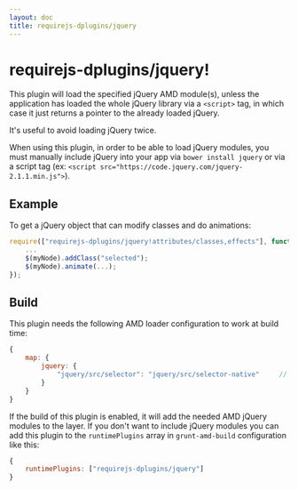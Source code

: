 ```yaml
---
layout: doc
title: requirejs-dplugins/jquery
---
```


# requirejs-dplugins/jquery!


This plugin will load the specified jQuery AMD module(s), unless the application has loaded the whole jQuery
library via a `<script>` tag, in which case it just returns a pointer to the already loaded jQuery.

It's useful to avoid loading jQuery twice.

When using this plugin, in order to be able to load jQuery modules, you must manually include jQuery into 
your app via `bower install jquery` or via a script tag (ex: `<script src="https://code.jquery.com/jquery-2.1.1.min.js">`).

## Example

To get a jQuery object that can modify classes and do animations:

```js
require(["requirejs-dplugins/jquery!attributes/classes,effects"], function ($) {
    ...
    $(myNode).addClass("selected");
    $(myNode).animate(...);
});
```

## Build
This plugin needs the following AMD loader configuration to work at build time:

```js
{
	map: {
		jquery: {
			"jquery/src/selector": "jquery/src/selector-native"     // don't pull in sizzle
		}
	}
}
```

If the build of this plugin is enabled, it will add the needed AMD jQuery modules to the layer.
If you don't want to include jQuery modules you can add this plugin to the `runtimePlugins` array in
`grunt-amd-build` configuration like this:

```js
{
	runtimePlugins: ["requirejs-dplugins/jquery"]
}
```
